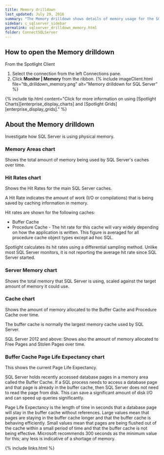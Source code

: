 ```yaml
---
title: Memory drilldown
last_updated: July 29, 2016
summary: "The Memory drilldown shows details of memory usage for the SQL Server."
sidebar: c_sqlserver_sidebar
permalink: sqlserver_drilldown_memory.html
folder: ConnectSQLServer
---
```



## How to open the Memory drilldown

From the Spotlight Client

1. Select the connection from the left Connections pane.
2. Click **Monitor \| Memory** from the ribbon.
   {% include imageClient.html file="tb_drilldown_memory.png" alt="Memory drilldown for SQL Server" %}

{% include tip.html content="Click for more information on using [Spotlight Charts][enterprise_display_charts] and [Spotlight Grids][enterprise_display_grids]." %}


## About the Memory drilldown

Investigate how SQL Server is using physical memory.


### Memory Areas chart
Shows the total amount of memory being used by SQL Server's caches over time.

### Hit Rates chart
Shows the Hit Rates for the main SQL Server caches.

A Hit Rate indicates the amount of work (I/O or compilations) that is being saved by caching information in memory.

Hit rates are shown for the following caches:

* Buffer Cache
* Procedure Cache - The hit rate for this cache will vary widely depending on how the application is written. This figure is averaged for all procedure cache object types except ad hoc SQL.

Spotlight calculates its hit rates using a differential sampling method. Unlike most SQL Server monitors, it is not reporting the average hit rate since SQL Server started.

### Server Memory chart
Shows the total memory that SQL Server is using, scaled against the target amount of memory it could use.

### Cache chart
Shows the amount of memory allocated to the Buffer Cache and Procedure Cache over time.

The buffer cache is normally the largest memory cache used by SQL Server.

SQL Server 2012 and above: Shows also the amount of memory allocated to Free Pages and Stolen Pages over time.

### Buffer Cache Page Life Expectancy chart
This shows the current Page Life Expectancy.

SQL Server holds recently accessed database pages in a memory area called the Buffer Cache. If a SQL process needs to access a database page and that page is already in the buffer cache, then SQL Server does not need to read the page from disk. This can save a significant amount of disk I/O and can speed up queries significantly.

Page Life Expectancy is the length of time in seconds that a database page will stay in the buffer cache without references. Large values mean that pages are staying in the buffer cache longer and that the buffer cache is behaving efficiently. Small values mean that pages are being flushed out of the cache within a small period of time and that the buffer cache is not being effective. Microsoft recommends 300 seconds as the minimum value for this; any less is indicative of a shortage of memory.


{% include links.html %}
